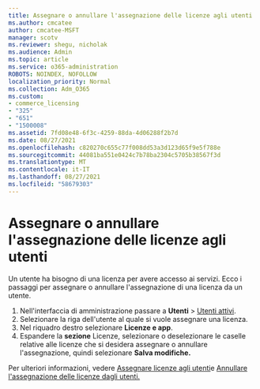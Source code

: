 ```yaml
---
title: Assegnare o annullare l'assegnazione delle licenze agli utenti
ms.author: cmcatee
author: cmcatee-MSFT
manager: scotv
ms.reviewer: shegu, nicholak
ms.audience: Admin
ms.topic: article
ms.service: o365-administration
ROBOTS: NOINDEX, NOFOLLOW
localization_priority: Normal
ms.collection: Adm_O365
ms.custom:
- commerce_licensing
- "325"
- "651"
- "1500008"
ms.assetid: 7fd08e48-6f3c-4259-88da-4d06288f2b7d
ms.date: 08/27/2021
ms.openlocfilehash: c820270c655c77f008dd53a3d123d65f9e5f788e
ms.sourcegitcommit: 44081ba551e0424c7b78ba2304c5705b38567f3d
ms.translationtype: MT
ms.contentlocale: it-IT
ms.lasthandoff: 08/27/2021
ms.locfileid: "58679303"
---
```

# <a name="assign-or-unassign-licenses-to-users"></a>Assegnare o annullare l'assegnazione delle licenze agli utenti

Un utente ha bisogno di una licenza per avere accesso ai servizi. Ecco i passaggi per assegnare o annullare l'assegnazione di una licenza da un utente.
  
1. Nell'interfaccia di amministrazione passare a **Utenti** \> [Utenti attivi](https://go.microsoft.com/fwlink/p/?linkid=834822).
2. Selezionare la riga dell'utente al quale si vuole assegnare una licenza.
3. Nel riquadro destro selezionare **Licenze e app**.
4. Espandere la **sezione** Licenze, selezionare o deselezionare le caselle relative alle licenze che si desidera assegnare o annullare l'assegnazione, quindi selezionare **Salva modifiche.**

Per ulteriori informazioni, vedere [Assegnare licenze agli utenti](https://docs.microsoft.com/microsoft-365/admin/manage/assign-licenses-to-users)e [Annullare l'assegnazione delle licenze dagli utenti.](https://docs.microsoft.com/microsoft-365/admin/manage/remove-licenses-from-users)
